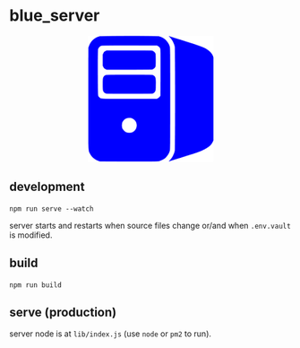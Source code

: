 # blue_server
<center>
<img src="./logo.png">
</center>

## development

```
npm run serve --watch
```

server starts and restarts when source files change or/and when `.env.vault` is modified.

## build

```
npm run build
```

## serve (production)

server node is at `lib/index.js` (use `node` or `pm2` to run).
